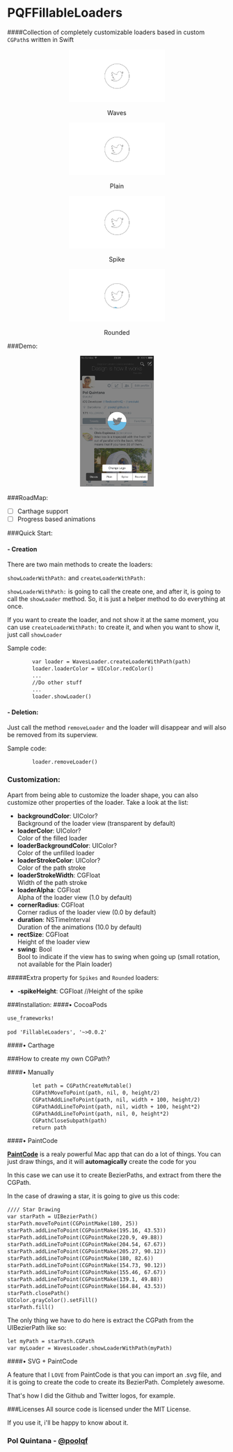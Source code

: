 # PQFFillableLoaders

####Collection of completely customizable loaders based in custom `CGPath`s written in Swift

<p align="center">
<img src="Images/waves.gif" height="120px"/>
</p>
<p align="center">
Waves
</p>

<p align="center">
<img src="Images/plain.gif" height="120px"/>
</p>
<p align="center">
Plain
</p>

<p align="center">
<img src="Images/spike.gif" height="120px"/>
</p>
<p align="center">
Spike
</p>

<p align="center">
<img src="Images/rounded.gif" height="120px"/>
</p>
<p align="center">
Rounded
</p>


###Demo:
<p align="center">
<img src="Images/demo.png" height="300px"/>
</p>

###RoadMap:

- [ ] Carthage support
- [ ] Progress based animations

###Quick Start:
#### - Creation
There are two main methods to create the loaders:

`showLoaderWithPath:` and `createLoaderWithPath:`

`showLoaderWithPath:` is going to call the create one, and after it, is going to call the `showLoader` method.
So, it is just a helper method to do everything at once.

If you want to create the loader, and not show it at the same moment, you can use `createLoaderWithPath:` to create it, and when you want to show it, just call `showLoader`

Sample code:

```
        var loader = WavesLoader.createLoaderWithPath(path)
        loader.loaderColor = UIColor.redColor()
        ...
        //Do other stuff
        ...
        loader.showLoader()
```

#### - Deletion:
Just call the method `removeLoader` and the loader will disappear and will also be removed from its superview.

Sample code:

```
        loader.removeLoader()
```

### Customization:

Apart from being able to customize the loader shape, you can also customize other properties of the loader. Take a look at the list:

- __backgroundColor__: UIColor?         
Background of the loader view (transparent by default)
- __loaderColor__: UIColor?             
Color of the filled loader
- __loaderBackgroundColor__: UIColor?   
Color of the unfilled loader
- __loaderStrokeColor__: UIColor?       
Color of the path stroke
- __loaderStrokeWidth__: CGFloat        
Width of the path stroke
- __loaderAlpha__: CGFloat              
Alpha of the loader view (1.0 by default)
- __cornerRadius__: CGFloat             
Corner radius of the loader view (0.0 by default)
- __duration__: NSTimeInterval          
Duration of the animations (10.0 by default)
- __rectSize__: CGFloat                 
Height of the loader view
- __swing__: Bool                       
Bool to indicate if the view has to swing when going up (small rotation, not available for the Plain loader)

#####Extra property for `Spikes` and `Rounded` loaders:

- __-spikeHeight__: CGFloat              //Height of the spike


###Installation:
####• CocoaPods

```
use_frameworks!

pod 'FillableLoaders', '~>0.0.2'
```
####• Carthage

###How to create my own CGPath?

####• Manually

```
        let path = CGPathCreateMutable()
        CGPathMoveToPoint(path, nil, 0, height/2)
        CGPathAddLineToPoint(path, nil, width + 100, height/2)
        CGPathAddLineToPoint(path, nil, width + 100, height*2)
        CGPathAddLineToPoint(path, nil, 0, height*2)
        CGPathCloseSubpath(path)
        return path
```

####• PaintCode

__[PaintCode](http://www.paintcodeapp.com)__ is a realy powerful Mac app that can do a lot of things. 
You can just draw things, and it will __automagically__ create the code for you

In this case we can use it to create BezierPaths, and extract from there the CGPath.

In the case of drawing a star, it is going to give us this code:

```
//// Star Drawing
var starPath = UIBezierPath()
starPath.moveToPoint(CGPointMake(180, 25))
starPath.addLineToPoint(CGPointMake(195.16, 43.53))
starPath.addLineToPoint(CGPointMake(220.9, 49.88))
starPath.addLineToPoint(CGPointMake(204.54, 67.67))
starPath.addLineToPoint(CGPointMake(205.27, 90.12))
starPath.addLineToPoint(CGPointMake(180, 82.6))
starPath.addLineToPoint(CGPointMake(154.73, 90.12))
starPath.addLineToPoint(CGPointMake(155.46, 67.67))
starPath.addLineToPoint(CGPointMake(139.1, 49.88))
starPath.addLineToPoint(CGPointMake(164.84, 43.53))
starPath.closePath()
UIColor.grayColor().setFill()
starPath.fill()

```

The only thing we have to do here is extract the CGPath from the UIBezierPath like so:

```
let myPath = starPath.CGPath
var myLoader = WavesLoader.showLoaderWithPath(myPath)
```

####• SVG + PaintCode

A feature that I `LOVE` from PaintCode is that you can import an .svg file, and it is going to create the code to create its BezierPath. Completely awesome.

That's how I did the Github and Twitter logos, for example.

###Licenses
All source code is licensed under the MIT License.

If you use it, i'll be happy to know about it.

### Pol Quintana - [@poolqf](https://twitter.com/poolqf)
